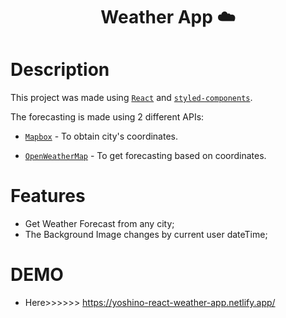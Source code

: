 <div align="center">

# Weather App ☁️

</div>

# Description

This project was made using [`React`](https://github.com/facebook/react) and [`styled-components`](https://github.com/styled-components/styled-components).

The forecasting is made using 2 different APIs:

- [`Mapbox`](https://docs.mapbox.com/api/overview/) - To obtain city's coordinates.

- [`OpenWeatherMap`](https://openweathermap.org/api) - To get forecasting based on coordinates.



# Features

- Get Weather Forecast from any city;
- The Background Image changes by current user dateTime;


# DEMO
- Here>>>>>> https://yoshino-react-weather-app.netlify.app/
